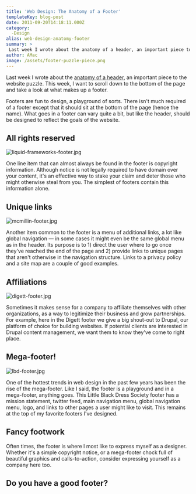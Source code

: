 ```yaml
---
title: 'Web Design: The Anatomy of a Footer'
templateKey: blog-post
date: 2011-09-20T14:18:11.000Z
category: 
  -Design
alias: web-design-anatomy-footer
summary: > 
 Last week I wrote about the anatomy of a header, an important piece to the website puzzle. This week, I want to scroll down to the bottom of the page and take a look at what makes up a footer.
author: AMac
image: /assets/footer-puzzle-piece.png
---
```


Last week I wrote about the [anatomy of a header](/insights/web-design-anatomy-header), an important piece to the website puzzle. This week, I want to scroll down to the bottom of the page and take a look at what makes up a footer.

Footers are fun to design, a playground of sorts. There isn't much required of a footer except that it should sit at the bottom of the page (hence the name). What goes in a footer can vary quite a bit, but like the header, should be designed to reflect the goals of the website.

All rights reserved
-------------------

![liquid-frameworks-footer.jpg](/assets/liquid-frameworks-footer.jpg)

One line item that can almost always be found in the footer is copyright information. Although notice is not legally required to have domain over your content, it's an effective way to stake your claim and deter those who might otherwise steal from you. The simplest of footers contain this information alone.

Unique links
------------

![mcmillin-footer.jpg](/assets/mcmillin-footer.jpg)

Another item common to the footer is a menu of additional links, a lot like global navigation — in some cases it might even be the same global menu as in the header. Its purpose is to 1) direct the user where to go once they've reached the end of the page and 2) provide links to unique pages that aren't otherwise in the navigation structure. Links to a privacy policy and a site map are a couple of good examples.

Affiliations
------------

![digett-footer.jpg](/assets/digett-footer.jpg)

Sometimes it makes sense for a company to affiliate themselves with other organizations, as a way to legitimize their business and grow partnerships. For example, here in the Digett footer we give a big shout-out to Drupal, our platform of choice for building websites. If potential clients are interested in Drupal content management, we want them to know they've come to right place.

Mega-footer!
------------

![lbd-footer.jpg](/assets/lbd-footer.jpg)

One of the hottest trends in web design in the past few years has been the rise of the mega-footer. Like I said, the footer is a playground and in a mega-footer, anything goes. This Little Black Dress Society footer has a mission statement, twitter feed, main navigation menu, global navigation menu, logo, and links to other pages a user might like to visit. This remains at the top of my favorite footers I've designed.

Fancy footwork
--------------

Often times, the footer is where I most like to express myself as a designer. Whether it's a simple copyright notice, or a mega-footer chock full of beautiful graphics and calls-to-action, consider expressing yourself as a company here too.

Do you have a good footer?
--------------------------